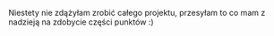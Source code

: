 ﻿Niestety nie zdążyłam zrobić całego projektu, przesyłam to co mam z nadzieją na zdobycie części punktów :)